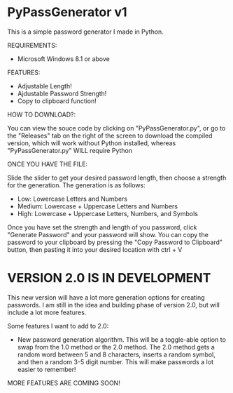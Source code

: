 # PyPassGenerator v1
This is a simple password generator I made in Python.

REQUIREMENTS:
- Microsoft Windows 8.1 or above

FEATURES:

- Adjustable Length!
- Ajdustable Password Strength!
- Copy to clipboard function!

HOW TO DOWNLOAD?:

You can view the souce code by clicking on "PyPassGenerator.py", or go to the "Releases" tab on the right of the screen to download the compiled version, which will work without Python installed, whereas "PyPassGenerator.py" WILL require Python

ONCE YOU HAVE THE FILE:

Slide the slider to get your desired password length, then choose a strength for the generation. The generation is as follows:

- Low: Lowercase Letters and Numbers
- Medium: Lowercase + Uppercase Letters and Numbers
- High: Lowercase + Uppercase Letters, Numbers, and Symbols

Once you have set the strength and length of you password, click "Generate Password" and your password will show. You can copy the password to your clipboard by pressing the "Copy Password to Clipboard" button, then pasting it into your desired location with ctrl + V


# VERSION 2.0 IS IN DEVELOPMENT

This new version will have a lot more generation options for creating passwords. I am still in the idea and building phase of version 2.0, but will include a lot more features.

Some features I want to add to 2.0:

- New password generation algorithm. This will be a toggle-able option to swap from the 1.0 method or the 2.0 method. The 2.0 method gets a random word between 5 and 8 characters, inserts a random symbol, and then a random 3-5 digit number. This will make passwords a lot easier to remember!

MORE FEATURES ARE COMING SOON!
